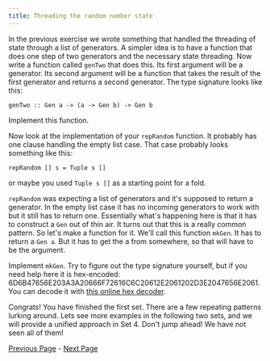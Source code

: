 ```yaml
---
title: Threading the random number state
---
```


In the previous exercise we wrote something that handled the threading of state
through a list of generators.  A simpler idea is to have a function that does
one step of two generators and the necessary state threading.  Now write a
function called `genTwo` that does this.  Its first argument will be a
generator.  Its second argument will be a function that takes the result of
the first generator and returns a second generator.  The type signature looks
like this:

    genTwo :: Gen a -> (a -> Gen b) -> Gen b

Implement this function. <!-- (TODO: Test cases needed) -->

Now look at the implementation of your `repRandom` function.  It probably has one
clause handling the empty list case.  That case probably looks something like this:

    repRandom [] s = Tuple s []

or maybe you used `Tuple s []` as a starting point for a fold.

`repRandom` was expecting a list of generators and it's supposed to return a
generator. In the empty list case it has no incoming generators to work with
but it still has to return one. Essentially what's happening here is that it
has to construct a `Gen` out of thin air. It turns out that this is a really
common pattern. So let's make a function for it. We'll call this function
`mkGen`. It has to return a `Gen a`. But it has to get the a from somewhere, so
that will have to be the argument.

Implement `mkGen`. Try to figure out the type signature yourself, but if you
need help here it is hex-encoded: 6D6B47656E203A3A20666F72616C6C20612E2061202D3E2047656E2061. You
can decode it with [this online hex
decoder](http://www.convertstring.com/EncodeDecode/HexDecode).

Congrats! You have finished the first set. There are a few repeating patterns
lurking around. Lets see more examples in the following two sets, and we will
provide a unified approach in Set 4. Don't jump ahead! We have not seen all of
them!

[Previous Page](ex1-5.html) - [Next Page](set2.html)
